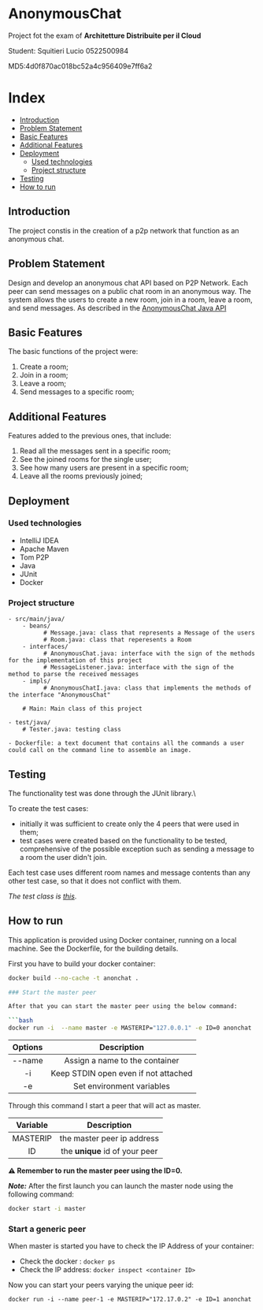 # AnonymousChat

Project fot the exam of **Architetture Distribuite per il Cloud**

Student: Squitieri Lucio 0522500984

MD5:4d0f870ac018bc52a4c956409e7ff6a2

# Index

* [Introduction](#Introduction)
* [Problem Statement](#Problem-Statement)
* [Basic Features](#Basic-Features)
* [Additional Features](#Additional-Features)
* [Deployment](#Deployment)
    * [Used technologies](#Used-technologies)
    * [Project structure](#Project-structure)
* [Testing](#Testing)
* [How to run](#How-to-run)


## Introduction

The project constis in the creation of a p2p network that function as an anonymous chat.

## Problem Statement

Design and develop an anonymous chat API based on P2P Network. Each peer can send messages on a public chat room in an anonymous way. 
The system allows the users to create a new room, join in a room, leave a room, and send messages. As described in the
[AnonymousChat Java API](https://github.com/spagnuolocarmine/distributedsystems-unisa/blob/master/homework/AnonymousChat.java)

## Basic Features

The basic functions of the project were:

1. Create a room;
2. Join in a room;
3. Leave a room;
4. Send messages to a specific room;

## Additional Features

Features added to the previous ones, that include:

1. Read all the messages sent in a specific room;
2. See the joined rooms for the single user;
3. See how many users are present in a specific room;
4. Leave all the rooms previously joined;

## Deployment

### Used technologies

- IntelliJ IDEA
- Apache Maven
- Tom P2P
- Java
- JUnit
- Docker

### Project structure

    - src/main/java/
	    - beans/
              # Message.java: class that represents a Message of the users
              # Room.java: class that reperesents a Room
	    - interfaces/
              # AnonymousChat.java: interface with the sign of the methods for the implementation of this project
              # MessageListener.java: interface with the sign of the method to parse the received messages
        - impls/
              # AnonymousChatI.java: class that implements the methods of the interface "AnonymousChat"
	    
        # Main: Main class of this project

    - test/java/
        # Tester.java: testing class

    - Dockerfile: a text document that contains all the commands a user could call on the command line to assemble an image.

## Testing

The functionality test was done through the JUnit library.\

To create the test cases:

- initially it was sufficient to create only the 4 peers that were used in them;
- test cases were created based on the functionality to be tested, comprehensive of the possible exception such as sending a message to a room the user didn't join.

Each test case uses different room names and message contents than any other test case, so that it does not conflict
with them.

*The test class is [this](./src/test/java/Tester.java)*.

## How to run

This application is provided using Docker container, running on a local machine. See the Dockerfile, for the building
details.

First you have to build your docker container:

```bash
docker build --no-cache -t anonchat .

### Start the master peer

After that you can start the master peer using the below command:

```bash
docker run -i  --name master -e MASTERIP="127.0.0.1" -e ID=0 anonchat
```

| Options |                   Description                    |
|:-------:|:------------------------------------------------:|
| --name  |          Assign a name to the container          |
|   -i    |       Keep STDIN open even if not attached       |
|   -e    |            Set environment variables             |

Through this command I start a peer that will act as master.

| Variable |          Description           |
|:--------:|:------------------------------:|
| MASTERIP |   the master peer ip address   |
|    ID    | the **unique** id of your peer |

**⚠️ Remember to run the master peer using the ID=0.**

**_Note:_** After the first launch you can launch the master node using the following command:

```bash
docker start -i master
```

### Start a generic peer

When master is started you have to check the IP Address of your container:

- Check the docker <container ID>: ```docker ps```
- Check the IP address: ```docker inspect <container ID>```

Now you can start your peers varying the unique peer id:

```
docker run -i --name peer-1 -e MASTERIP="172.17.0.2" -e ID=1 anonchat
```
